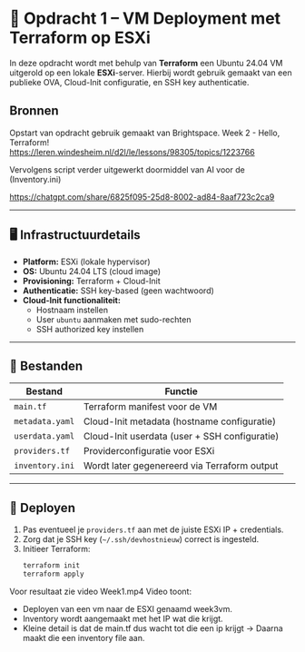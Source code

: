 # 🧱 Opdracht 1 – VM Deployment met Terraform op ESXi

In deze opdracht wordt met behulp van **Terraform** een Ubuntu 24.04 VM uitgerold op een lokale **ESXi**-server. Hierbij wordt gebruik gemaakt van een publieke OVA, Cloud-Init configuratie, en SSH key authenticatie.

## Bronnen

Opstart van opdracht gebruik gemaakt van Brightspace.
Week 2 - Hello, Terraform!
https://leren.windesheim.nl/d2l/le/lessons/98305/topics/1223766


Vervolgens script verder uitgewerkt doormiddel van AI voor de (Inventory.ini)

https://chatgpt.com/share/6825f095-25d8-8002-ad84-8aaf723c2ca9



---

## 🖥️ Infrastructuurdetails

- **Platform:** ESXi (lokale hypervisor)
- **OS:** Ubuntu 24.04 LTS (cloud image)
- **Provisioning:** Terraform + Cloud-Init
- **Authenticatie:** SSH key-based (geen wachtwoord)
- **Cloud-Init functionaliteit:**
  - Hostnaam instellen
  - User `ubuntu` aanmaken met sudo-rechten
  - SSH authorized key instellen

---

## 📁 Bestanden

| Bestand             | Functie                                         |
|----------------------|-------------------------------------------------|
| `main.tf`            | Terraform manifest voor de VM                 |
| `metadata.yaml`      | Cloud-Init metadata (hostname configuratie)   |
| `userdata.yaml`      | Cloud-Init userdata (user + SSH configuratie) |
| `providers.tf`       | Providerconfiguratie voor ESXi                |
| `inventory.ini`      | Wordt later gegenereerd via Terraform output  |

---

## 🚀 Deployen

1. Pas eventueel je `providers.tf` aan met de juiste ESXi IP + credentials.
2. Zorg dat je SSH key (`~/.ssh/devhostnieuw`) correct is ingesteld.
3. Initieer Terraform:
   ```bash
   terraform init
   terraform apply

Voor resultaat zie video Week1.mp4
Video toont:
* Deployen van een vm naar de ESXI genaamd week3vm.
* Inventory wordt aangemaakt met het IP wat die krijgt.
* Kleine detail is dat de main.tf dus wacht tot die een ip krijgt -> Daarna maakt die een inventory file aan.

